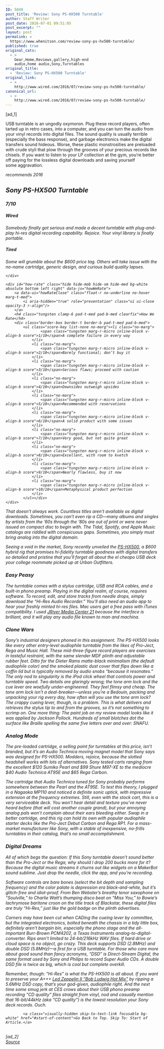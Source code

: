 ```yaml
---
ID: 5049
post_title: 'Review: Sony PS-HX500 Turntable'
author: Staff Writer
post_date: 2016-07-01 09:51:05
post_excerpt: ""
layout: post
permalink: >
  https://www.whenitson.com/review-sony-ps-hx500-turntable/
published: true
original_cats:
  - >
    Gear,Home,Reviews,gallery,high-end
    audio,home audio,Sony,Turntables
original_title:
  - 'Review: Sony PS-HX500 Turntable'
original_link:
  - >
    http://www.wired.com/2016/07/review-sony-ps-hx500-turntable/
canonical_url:
  - >
    http://www.wired.com/2016/07/review-sony-ps-hx500-turntable/
---
```

 [ad_1]
<br><div id=""><p>USB turntable is an ungodly oxymoron. Plug these record players, often tarted up in retro cases, into a computer, and you can turn the audio from your vinyl records into digital files. The sound quality is usually terrible (especially the bass response), and garbage electronics make the digital transfers sound hideous. Worse, these plastic monstrosities are preloaded with crude styli that plow through the grooves of your precious records like chisels. If you want to listen to your LP collection at the gym, you’re better off paying for the lossless digital downloads and saving yourself some aggravation.</p>

<div id="wired-tired" class="special-carve col sm-col-18 med-col-9 big-col-9 fader proxima gray-5 relative" data-share="" data-js="fader" readability="8.6856403622251">
						<!-- logo -->
		<p>
			<i aria-hidden="true" role="presentation" aria-label="WIRED Logo" class="ui ui-logo absolute"/>
			<span class="byline absolute">recommends 2016</span>
		</p>
				<div id="wired-tired-text" class="pad-t-med" readability="35.369230769231">
		<h2 class="tungsten no-marg">Sony PS-HX500 Turntable</h2>
		<h3 class="tungsten gray-5 no-marg">7/10</h3>		
		<h5 class="brandon uppercase border-t">Wired</h5>
		<p class="gray-5">Somebody finally got serious and made a decent turntable with plug-and-play hi-res digital recording capability. Rejoice. Your vinyl library is finally portable.</p>
		<h5 class="brandon uppercase border-t">Tired</h5>
		<p class="gray-5">Some will grumble about the $600 price tag. Others will take issue with the no-name cartridge, generic design, and curious build quality lapses.</p>
		
	</div>

	<div id="how-rate" class="hide hide-mob hide-sm hide-med bg-white absolute bottom left right" data-js="howWeRate">
		<a data-ui="howRateClose" class="float-r no-underline no-hover marg-t-med">
			<i aria-hidden="true" role="presentation" class="ui ui-close opacity-3 r-align"/>
		</a>
		<h4 class="tungsten clamp-6 pad-t-med pad-b-med clearfix">How We Rate</h4>
		<div class="border-box border-t border-b pad-t-med pad-b-med">
			<ul class="score-key list-none no-marg"><li class="no-marg">
					<span class="tungsten marg-r-micro inline-block v-align-b score">1/10</span>A complete failure in every way
				</li>
				<li class="no-marg">
					<span class="tungsten marg-r-micro inline-block v-align-b score">2/10</span>Barely functional; don’t buy it
				</li>
				<li class="no-marg">
					<span class="tungsten marg-r-micro inline-block v-align-b score">3/10</span>Serious flaws; proceed with caution
				</li>
				<li class="no-marg">
					<span class="tungsten marg-r-micro inline-block v-align-b score">4/10</span>Downsides outweigh upsides
				</li>
				<li class="no-marg">
					<span class="tungsten marg-r-micro inline-block v-align-b score">5/10</span>Recommended with reservations
				</li>
				<li class="no-marg">
					<span class="tungsten marg-r-micro inline-block v-align-b score">6/10</span>A solid product with some issues
				</li>
				<li class="no-marg">
					<span class="tungsten marg-r-micro inline-block v-align-b score">7/10</span>Very good, but not quite great
				</li>
				<li class="no-marg">
					<span class="tungsten marg-r-micro inline-block v-align-b score">8/10</span>Excellent, with room to kvetch
				</li>
				<li class="no-marg">
					<span class="tungsten marg-r-micro inline-block v-align-b score">9/10</span>Nearly flawless, buy it now
				</li>
				<li class="no-marg">
					<span class="tungsten marg-r-micro inline-block v-align-b score">10/10</span>Metaphysical product perfection
				</li>
			</ul></div>
	</div>
</div>

<p>That doesn’t always work. Countless titles aren’t available as digital downloads. Sometimes, you can’t even rip a CD—many albums and singles by artists from the ’60s through the ’80s are out of print or were never issued on compact disc to begin with. The Tidal, Spotify, and Apple Music catalogs are riddled with conspicuous gaps. Sometimes, you simply must bring analog into the digital domain.</p>
<p>Seeing a void in the market, Sony recently unveiled the <a href="http://www.sony.com/electronics/audio-components/ps-hx500">PS-HX500</a>, a $600 hybrid rig that promises hi-fidelity turntable goodness with digital transfers so detailed and pristine that you’ll forget all about the el cheapo USB deck your college roommate picked up at Urban Outfitters.</p>
<h3>Easy Peasy</h3>
<p>The turntable comes with a stylus cartridge, USB and RCA cables, and a built-in phono preamp. Playing in the digital realm, of course, requires software. To record, edit, and store tracks from needle drops, simply download the “Hi-Res Audio Recorder.” You’ll also need an audio app to hear your freshly minted hi-res files. Mac users get a free pass with iTunes compatibility. I used <a href="https://www.jriver.com/download.html">JRiver Media Center 21</a> because the interface is brilliant, and it will play any audio file known to man and machina.</p>
<h3>Clone Wars</h3>
<p>Sony’s industrial designers phoned in this assignment. The PS-HX500 looks like every other entry-level audiophile turntable from the likes of Pro-Ject, Rega and Music Hall. These mid-three-figure record players are exercises in tasteful restraint, with the same slender MDF plinth and adjustable rubber feet. Ditto for the Dieter Rams matte-black minimalism (the default audiophile color) and the smoked plastic dust cover that flips down like a coffin lid but is typically removed by audio snobs “because it resonates.” The only nod to singularity is the iPod click wheel that controls power and turntable speed. Two details are glaringly wrong; the tone arm lock and the cue lever are woefully under-engineered. They feel flimsy and cheap. The tone arm lock isn’t a deal-breaker—unless you’re a Bedouin, packing and unpacking your rig every day, how often will you use the tone arm lock? The crappy cueing lever, though, is a problem. This is what delivers and retrieves the stylus tip to and from the grooves, so it’s not something to scrimp on. One more thing: The paint job on my review model looks like it was applied by Jackson Pollock. Hundreds of small blotches dot the surface like Braille spelling the same five letters over and over: SNAFU.</p>
<h3>Analog Mode</h3>
<p>The pre-loaded cartridge, a selling point for turntables at this price, isn’t branded, but it’s an Audio Technica moving magnet model that Sony says was designed for PS-HX500. Modders, rejoice, because the slotted headshell works with lots of alternatives. Sony tested carts ranging from the excellent $120 Sumiko Pearl and $99 Shure M97-XE to the mediocre $40 Audio Technica AT95E and $65 Rega Carbon.</p>
<p>The cartridge that Audio Technica tuned for Sony probably performs somewhere between the Pearl and the AT95E. To test this theory, I plugged in a Nagaoka MP110 and noticed a definite sonic uptick, with impressive extension at the frequency extremes. Still, even with the stock cart, this is a very serviceable deck. You won’t hear detail and texture you’ve never heard before (that will cost another couple grand), but your annoying analog pals won’t complain about their ears bleeding either. Swap in a better cartridge, and this rig can hold its own with popular audiophile starter decks like the Pro-Ject Debut Carbon and Rega RP1. For a mass-market manufacturer like Sony, with a stable of inexpensive, no-frills turntables in their catalog, that’s no small accomplishment.</p>
<h3>Digital Dreams</h3>
<p>All of which begs the question: If this Sony turntable doesn’t sound better than the Pro-Ject or the Rega, why should I drop 200 bucks more for it? Because the digital music streams it churns out like widgets on a MakerBot sound sublime. Just drop the needle, click the app, and you’re recording.</p>
<p>Software controls are bare bones (select the bit depth and sampling frequency) and the color palate is depression era black-and-white, but it’s glitch-free and idiot-proof. From Ben Webster’s breathy tenor saxophone on “Soulville,” to Charlie Watt’s thumping disco beat on “Miss You,” to Bowie’s lachrymose baritone croon on the title track of <em>Blackstar</em>, these digital files are truly “Hi-Res,” just like the gold badge on the plinth advertises.</p>
<p>Corners may have been cut when CADing the cueing lever by committee, but the integrated electronics, bolted beneath the chassis in a tidy little box, definitely aren’t bargain bin, especially the phono stage and the all-important Burr-Brown PCM4202, a Texas Instruments analog-to-digital-converter. Rips aren’t limited to 24-bit/216kHz WAV files. If hard drive or cloud space is no object, go crazy. This deck supports DSD (2.8MHz) and double DSD (5.8MHz)—a first for a USB turntable. For those who care more about good sound than fancy acronyms, “DSD” is Direct-Stream Digital, the same format used by Sony and Philips to record Super Audio CDs. A double DSD file is twice as big, which is cool but complete overkill.</p>
<p>Remember, though: “Hi-Res” is what the PS-HX500 is all about. If you want to preserve your A+++ <a href="http://www.wired.com/2015/03/hot-stampers/"><em>Led Zeppelin II</em> “Bob Ludwig Hot Mix”</a> by ripping a 5.6MHz DSD copy, that’s your god-given, audiophile right. And the next time some smug jerk at CES crows about their USB phono preamp recording “CD quality” files straight from vinyl, nod and casually mention that 16-bit/44kHz (aka “CD quality”) is the lowest resolution your Sony deck records. Ouch.</p>

			<a class="visually-hidden skip-to-text-link focusable bg-white" href="#start-of-content">Go Back to Top. Skip To: Start of Article.</a>

			
</div>
<br>[ad_2]
<br><a href="http://www.wired.com/2016/07/review-sony-ps-hx500-turntable/">Source </a>